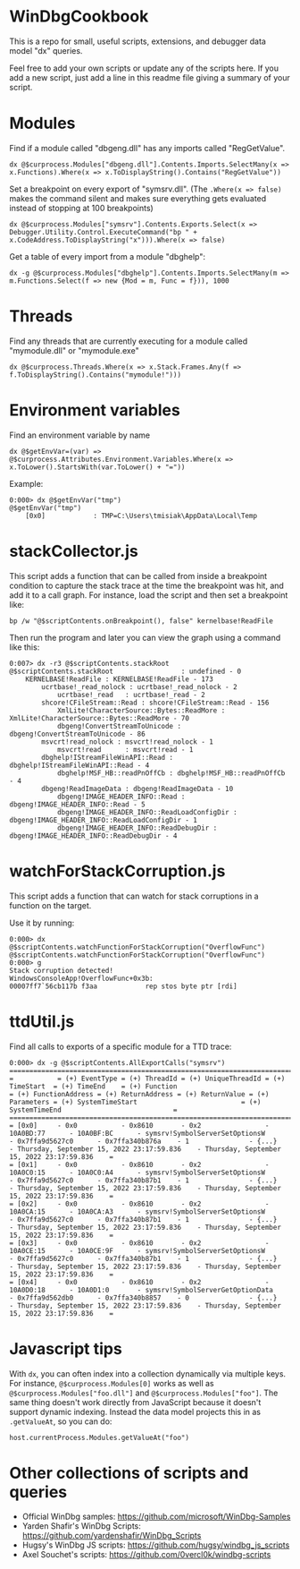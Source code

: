 # WinDbgCookbook
This is a repo for small, useful scripts, extensions, and debugger data model "dx" queries.

Feel free to add your own scripts or update any of the scripts here. If you add a new script, just add a line in this readme file giving a summary of your script.

# Modules

Find if a module called "dbgeng.dll" has any imports called "RegGetValue".

```dx @$curprocess.Modules["dbgeng.dll"].Contents.Imports.SelectMany(x => x.Functions).Where(x => x.ToDisplayString().Contains("RegGetValue"))```

Set a breakpoint on every export of "symsrv.dll". (The ```.Where(x => false)``` makes the command silent and makes sure everything gets evaluated instead of stopping at 100 breakpoints)

```dx @$curprocess.Modules["symsrv"].Contents.Exports.Select(x => Debugger.Utility.Control.ExecuteCommand("bp " + x.CodeAddress.ToDisplayString("x"))).Where(x => false)```

Get a table of every import from a module "dbghelp":

```dx -g @$curprocess.Modules["dbghelp"].Contents.Imports.SelectMany(m => m.Functions.Select(f => new {Mod = m, Func = f})), 1000```

# Threads

Find any threads that are currently executing for a module called "mymodule.dll" or "mymodule.exe"

```dx @$curprocess.Threads.Where(x => x.Stack.Frames.Any(f => f.ToDisplayString().Contains("mymodule!")))```

# Environment variables

Find an environment variable by name

```
dx @$getEnvVar=(var) => @$curprocess.Attributes.Environment.Variables.Where(x => x.ToLower().StartsWith(var.ToLower() + "="))
```

Example:

```
0:000> dx @$getEnvVar("tmp")
@$getEnvVar("tmp")                
    [0x0]            : TMP=C:\Users\tmisiak\AppData\Local\Temp
```

# stackCollector.js

This script adds a function that can be called from inside a breakpoint condition to capture the stack trace at the time the breakpoint was hit, and add it to a call graph. For instance, load the script and then set a breakpoint like:

```bp /w "@$scriptContents.onBreakpoint(), false" kernelbase!ReadFile```

Then run the program and later you can view the graph using a command like this:

```
0:007> dx -r3 @$scriptContents.stackRoot
@$scriptContents.stackRoot                 : undefined - 0
    KERNELBASE!ReadFile : KERNELBASE!ReadFile - 173
        ucrtbase!_read_nolock : ucrtbase!_read_nolock - 2
            ucrtbase!_read   : ucrtbase!_read - 2
        shcore!CFileStream::Read : shcore!CFileStream::Read - 156
            XmlLite!CharacterSource::Bytes::ReadMore : XmlLite!CharacterSource::Bytes::ReadMore - 70
            dbgeng!ConvertStreamToUnicode : dbgeng!ConvertStreamToUnicode - 86
        msvcrt!read_nolock : msvcrt!read_nolock - 1
            msvcrt!read      : msvcrt!read - 1
        dbghelp!IStreamFileWinAPI::Read : dbghelp!IStreamFileWinAPI::Read - 4
            dbghelp!MSF_HB::readPnOffCb : dbghelp!MSF_HB::readPnOffCb - 4
        dbgeng!ReadImageData : dbgeng!ReadImageData - 10
            dbgeng!IMAGE_HEADER_INFO::Read : dbgeng!IMAGE_HEADER_INFO::Read - 5
            dbgeng!IMAGE_HEADER_INFO::ReadLoadConfigDir : dbgeng!IMAGE_HEADER_INFO::ReadLoadConfigDir - 1
            dbgeng!IMAGE_HEADER_INFO::ReadDebugDir : dbgeng!IMAGE_HEADER_INFO::ReadDebugDir - 4
```

# watchForStackCorruption.js

This script adds a function that can watch for stack corruptions in a function on the target.

Use it by running:

```
0:000> dx @$scriptContents.watchFunctionForStackCorruption("OverflowFunc")
@$scriptContents.watchFunctionForStackCorruption("OverflowFunc")
0:000> g
Stack corruption detected!
WindowsConsoleApp!OverflowFunc+0x3b:
00007ff7`56cb117b f3aa            rep stos byte ptr [rdi]
```

# ttdUtil.js

Find all calls to exports of a specific module for a TTD trace:

```
0:000> dx -g @$scriptContents.AllExportCalls("symsrv")
===========================================================================================================================================================================================================================================================================================================================
=           = (+) EventType = (+) ThreadId = (+) UniqueThreadId = (+) TimeStart  = (+) TimeEnd    = (+) Function                               = (+) FunctionAddress = (+) ReturnAddress = (+) ReturnValue = (+) Parameters = (+) SystemTimeStart                          = (+) SystemTimeEnd                            =
===========================================================================================================================================================================================================================================================================================================================
= [0x0]     - 0x0           - 0x8610       - 0x2                - 10A0BD:77      - 10A0BF:BC      - symsrv!SymbolServerSetOptionsW             - 0x7ffa9d5627c0      - 0x7ffa340b876a    - 1               - {...}          - Thursday, September 15, 2022 23:17:59.836    - Thursday, September 15, 2022 23:17:59.836    =
= [0x1]     - 0x0           - 0x8610       - 0x2                - 10A0C0:15      - 10A0C0:A4      - symsrv!SymbolServerSetOptionsW             - 0x7ffa9d5627c0      - 0x7ffa340b87b1    - 1               - {...}          - Thursday, September 15, 2022 23:17:59.836    - Thursday, September 15, 2022 23:17:59.836    =
= [0x2]     - 0x0           - 0x8610       - 0x2                - 10A0CA:15      - 10A0CA:A3      - symsrv!SymbolServerSetOptionsW             - 0x7ffa9d5627c0      - 0x7ffa340b87b1    - 1               - {...}          - Thursday, September 15, 2022 23:17:59.836    - Thursday, September 15, 2022 23:17:59.836    =
= [0x3]     - 0x0           - 0x8610       - 0x2                - 10A0CE:15      - 10A0CE:9F      - symsrv!SymbolServerSetOptionsW             - 0x7ffa9d5627c0      - 0x7ffa340b87b1    - 1               - {...}          - Thursday, September 15, 2022 23:17:59.836    - Thursday, September 15, 2022 23:17:59.836    =
= [0x4]     - 0x0           - 0x8610       - 0x2                - 10A0D0:18      - 10A0D1:0       - symsrv!SymbolServerGetOptionData           - 0x7ffa9d562db0      - 0x7ffa340b8857    - 0               - {...}          - Thursday, September 15, 2022 23:17:59.836    - Thursday, September 15, 2022 23:17:59.836    =
```

# Javascript tips

With `dx`, you can often index into a collection dynamically via multiple keys. For instance, ```@$curprocess.Modules[0]``` works as well as ```@$curprocess.Modules["foo.dll"]``` and ```@$curprocess.Modules["foo"]```. The same thing doesn't work directly from JavaScript because it doesn't support dynamic indexing. Instead the data model projects this in as `.getValueAt`, so you can do:

```
host.currentProcess.Modules.getValueAt("foo")
```

# Other collections of scripts and queries

* Official WinDbg samples: https://github.com/microsoft/WinDbg-Samples
* Yarden Shafir's WinDbg Scripts: https://github.com/yardenshafir/WinDbg_Scripts
* Hugsy's WinDbg JS scripts: https://github.com/hugsy/windbg_js_scripts
* Axel Souchet's scripts: https://github.com/0vercl0k/windbg-scripts
